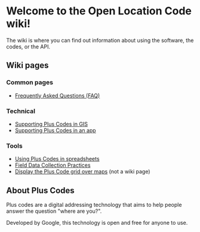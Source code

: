 # Welcome to the Open Location Code wiki!

The wiki is where you can find out information about using the software, the codes, or the API.

## Wiki pages

### Common pages
*  [Frequently Asked Questions (FAQ)](/google/open-location-code/wiki/FAQ)

### Technical
*  [Supporting Plus Codes in GIS](/google/open-location-code/wiki/Supporting-plus-codes-in-GIS)
*  [Supporting Plus Codes in an app](/google/open-location-code/wiki/Supporting-plus-codes-in-your-app)

### Tools
*  [Using Plus Codes in spreadsheets](Using-plus-codes-in-spreadsheets)
*  [Field Data Collection Practices](/google/open-location-code/wiki/Field-Data-Collection-Practices)
*  [Display the Plus Code grid over maps](https://grid.plus.codes) (not a wiki page)

## About Plus Codes

Plus codes are a digital addressing technology that aims to help people answer the question "where are you?".

Developed by Google, this technology is open and free for anyone to use.
